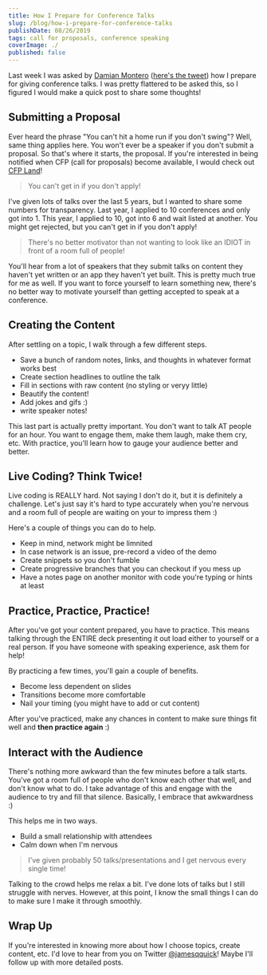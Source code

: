 ```yaml
---
title: How I Prepare for Conference Talks
slug: /blog/how-i-prepare-for-conference-talks
publishDate: 08/26/2019
tags: call for proposals, conference speaking
coverImage: ./
published: false
---
```


Last week I was asked by [Damian Montero](https://twitter.com/DamianMontero) ([here's the tweet](https://twitter.com/DamianMontero/status/1163130404771119110?s=20)) how I prepare for giving conference talks. I was pretty flattered to be asked this, so I figured I would make a quick post to share some thoughts!

## Submitting a Proposal

Ever heard the phrase "You can't hit a home run if you don't swing"? Well, same thing applies here. You won't ever be a speaker if you don't submit a proposal. So that's where it starts, the proposal. If you're interested in being notified when CFP (call for proposals) become available, I would check out [CFP Land](https://www.cfpland.com)!

> You can't get in if you don't apply!

I've given lots of talks over the last 5 years, but I wanted to share some numbers for transparency. Last year, I applied to 10 conferences and only got into 1. This year, I applied to 10, got into 6 and wait listed at another. You might get rejected, but you can't get in if you don't apply!

> There's no better motivator than not wanting to look like an IDIOT in front of a room full of people!

You'll hear from a lot of speakers that they submit talks on content they haven't yet written or an app they haven't yet built. This is pretty much true for me as well. If you want to force yourself to learn something new, there's no better way to motivate yourself than getting accepted to speak at a conference.

## Creating the Content

After settling on a topic, I walk through a few different steps.

- Save a bunch of random notes, links, and thoughts in whatever format works best
- Create section headlines to outline the talk
- Fill in sections with raw content (no styling or veryy little)
- Beautify the content!
- Add jokes and gifs :)
- write speaker notes!

This last part is actually pretty important. You don't want to talk AT people for an hour. You want to engage them, make them laugh, make them cry, etc. With practice, you'll learn how to gauge your audience better and better.

## Live Coding? Think Twice!

Live coding is REALLY hard. Not saying I don't do it, but it is definitely a challenge. Let's just say it's hard to type accurately when you're nervous and a room full of people are waiting on your to impress them :)

Here's a couple of things you can do to help.

- Keep in mind, network might be limnited
- In case network is an issue, pre-record a video of the demo
- Create snippets so you don't fumble
- Create progressive branches that you can checkout if you mess up
- Have a notes page on another monitor with code you're typing or hints at least

## Practice, Practice, Practice!

After you've got your content prepared, you have to practice. This means talking through the ENTIRE deck presenting it out load either to yourself or a real person. If you have someone with speaking experience, ask them for help!

By practicing a few times, you'll gain a couple of benefits.

- Become less dependent on slides
- Transitions become more comfortable
- Nail your timing (you might have to add or cut content)

After you've practiced, make any chances in content to make sure things fit well and **then practice again** :)

## Interact with the Audience

There's nothing more awkward than the few minutes before a talk starts. You've got a room full of people who don't know each other that well, and don't know what to do. I take advantage of this and engage with the audience to try and fill that silence. Basically, I embrace that awkwardness :)

This helps me in two ways.

- Build a small relationship with attendees
- Calm down when I'm nervous

> I've given probably 50 talks/presentations and I get nervous every single time!

Talking to the crowd helps me relax a bit. I've done lots of talks but I still struggle with nerves. However, at this point, I know the small things I can do to make sure I make it through smoothly.

## Wrap Up

If you're interested in knowing more about how I choose topics, create content, etc. I'd love to hear from you on Twitter [@jamesqquick](https://twitter.com/jamesqquick)! Maybe I'll follow up with more detailed posts.
